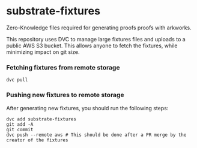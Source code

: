# substrate-fixtures
Zero-Knowledge files required for generating proofs proofs with arkworks.

This repository uses DVC to manage large fixtures files and uploads to a public AWS S3 bucket. This allows anyone to fetch the fixtures, while minimizing impact on git size.

### Fetching fixtures from remote storage

`dvc pull`

### Pushing new fixtures to remote storage

After generating new fixtures, you should run the following steps:

```
dvc add substrate-fixtures
git add -A
git commit
dvc push --remote aws # This should be done after a PR merge by the creator of the fixtures
```
